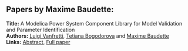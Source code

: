 <h2>Papers by Maxime Baudette:</h2>
<p>
<b>Title:</b> A Modelica Power System Component Library for Model Validation and Parameter Identification<br />
<b>Authors:</b> <a href="../authors/author_322.html">Luigi Vanfretti</a>, <a href="../authors/author_43.html">Tetiana Bogodorova</a> and <a href="../authors/author_24.html">Maxime Baudette</a><br />
<b>Links:</b> <a href="../abstracts/abstract_127.pdf">Abstract</a>, <a href="../submissions/ECP140961195_VanfrettiBogodorovaBaudette.pdf">Full paper</a>
</p>